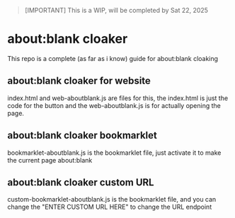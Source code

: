 >[IMPORTANT]
>This is a WIP, will be completed by Sat 22, 2025
# about:blank cloaker
This repo is a complete (as far as i know) guide for about:blank cloaking
## about:blank cloaker for website
index.html and web-aboutblank.js are files for this, the index.html is just the code for the button and the web-aboutblank.js is for actually opening the page.
## about:blank cloaker bookmarklet
bookmarklet-aboutblank.js is the bookmarklet file, just activate it to make the current page about:blank
## about:blank cloaker custom URL
custom-bookmarklet-aboutblank.js is the bookmarklet file, and you can change the "ENTER CUSTOM URL HERE" to change the URL endpoint
